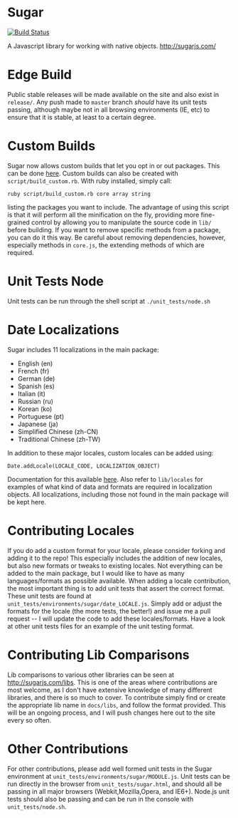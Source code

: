 Sugar
=====

[![Build Status](https://travis-ci.org/kevincox/Sugar.png)](https://travis-ci.org/kevincox/Sugar)

A Javascript library for working with native objects.
http://sugarjs.com/


Edge Build
===============

Public stable releases will be made available on the site and also exist in `release/`.
Any push made to `master` branch *should* have its unit tests passing, although maybe not
in all browsing environments (IE, etc) to ensure that it is stable, at least to a certain degree.


Custom Builds
===============

Sugar now allows custom builds that let you opt in or out packages. This can be done [here](http://sugarjs.com/customize).
Custom builds can also be created with `script/build_custom.rb`. With ruby installed, simply call:

```
ruby script/build_custom.rb core array string
```

listing the packages you want to include. The advantage of using this
script is that it will perform all the minification on the fly, providing more fine-grained control by allowing you to
manipulate the source code in `lib/` before building. If you want to remove specific methods from a package, you can do it this way.
Be careful about removing dependencies, however, especially methods in `core.js`, the extending methods of which are required.


Unit Tests Node
===============

Unit tests can be run through the shell script at `./unit_tests/node.sh`


Date Localizations
==================

Sugar includes 11 localizations in the main package:

- English (en)
- French (fr)
- German (de)
- Spanish (es)
- Italian (it)
- Russian (ru)
- Korean (ko)
- Portuguese (pt)
- Japanese (ja)
- Simplified Chinese (zh-CN)
- Traditional Chinese (zh-TW)


In addition to these major locales, custom locales can be added using:

```
Date.addLocale(LOCALE_CODE, LOCALIZATION_OBJECT)
```

Documentation for this available [here](http://sugarjs.com/dates). Also refer to `lib/locales` for examples of what kind of data and formats are required in localization objects. All localizations, including those not found in the main package will be kept here.


Contributing Locales
====================

If you do add a custom format for your locale, please consider forking and adding it to the repo! This especially includes the addition of new locales, but also new formats or tweaks to existing locales. Not everything can be added to the main package, but I would like to have as many languages/formats as possible available. When adding a locale contribution, the most important thing is to add unit tests that assert the correct format. These unit tests are found at `unit_tests/environments/sugar/date_LOCALE.js`. Simply add or adjust the formats for the locale (the more tests, the better!) and issue me a pull request -- I will update the code to add these locales/formats. Have a look at other unit tests files for an example of the unit testing format.


Contributing Lib Comparisons
============================

Lib comparisons to various other libraries can be seen at http://sugarjs.com/libs. This is one of the areas where contributions are most welcome, as I don't have extensive knowledge of many different libraries, and there is so much to cover. To contribute simply find or create the appropriate lib name in `docs/libs`, and follow the format provided. This will be an ongoing process, and I will push changes here out to the site every so often.


Other Contributions
===================

For other contributions, please add well formed unit tests in the Sugar environment at `unit_tests/environments/sugar/MODULE.js`. Unit tests can be run directly in the browser from `unit_tests/sugar.html`, and should all be passing in all major browsers (Webkit,Mozilla,Opera, and IE6+). Node.js unit tests should also be passing and can be run in the console with `unit_tests/node.sh`.
